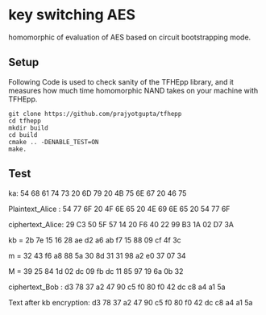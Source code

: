 # key switching AES
homomorphic of evaluation of AES based on circuit bootstrapping mode.

## Setup
Following Code is used to check sanity of the TFHEpp library, and it measures how much time homomorphic NAND takes on your machine with TFHEpp. 
```
git clone https://github.com/prajyotgupta/tfhepp
cd tfhepp
mkdir build
cd build
cmake .. -DENABLE_TEST=ON
make.

```
## Test

ka: 54 68 61 74 73 20 6D 79 20 4B 75 6E 67 20 46 75

Plaintext_Alice : 54 77 6F 20 4F 6E 65 20 4E 69 6E 65 20 54 77 6F

ciphertext_Alice: 29 C3 50 5F 57 14 20 F6 40 22 99 B3 1A 02 D7 3A

kb = 2b 7e 15 16 28 ae d2 a6 ab f7 15 88 09 cf 4f 3c

m = 32 43 f6 a8 88 5a 30 8d 31 31 98 a2 e0 37 07 34

M = 39 25 84 1d 02 dc 09 fb dc 11 85 97 19 6a 0b 32

ciphertext_Bob : d3 78 37 a2 47 90 c5 f0 80 f0 42 dc c8 a4 a1 5a

Text after kb encryption: d3 78 37 a2 47 90 c5 f0 80 f0 42 dc c8 a4 a1 5a
